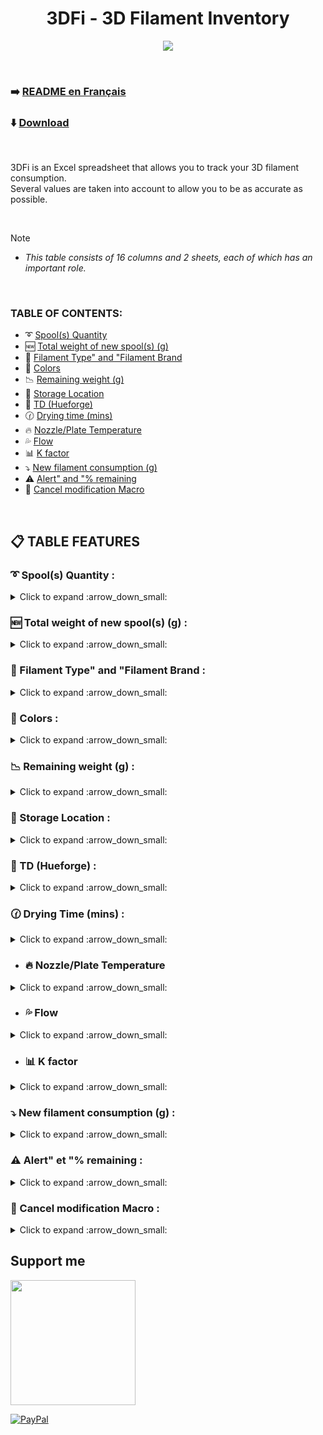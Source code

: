 <h1 align="center">3DFi - 3D Filament Inventory</h1>

<p align="center">  
  <img src="https://github.com/user-attachments/assets/7dfce432-5eb8-4d2b-8eec-9790c35aeeca"/>  
</p>

<br />

### :arrow_right: [README en Français](https://github.com/KORSiRO/3DFi_3D-Filament-Inventory/blob/main/README_FR.md)

### ⬇️ [Download](https://github.com/KORSiRO/3DFi_3D-Filament-Inventory/releases)

<br />

3DFi is an Excel spreadsheet that allows you to track your 3D filament consumption.<br>
Several values are taken into account to allow you to be as accurate as possible.

<br />

> [!NOTE]
>* *This table consists of 16 columns and 2 sheets, each of which has an important role.*

<br />

### TABLE OF CONTENTS:
- :curly_loop: [Spool(s) Quantity](https://github.com/KORSiRO/3DFi_3D-Filament-Inventory/blob/main/README_EN.md#curly_loop-spools-quantity-)
- :new: [Total weight of new spool(s) (g)](https://github.com/KORSiRO/3DFi_3D-Filament-Inventory/blob/main/README_EN.md#new-total-weight-of-new-spools-g-)
- :memo: [Filament Type" and "Filament Brand](https://github.com/KORSiRO/3DFi_3D-Filament-Inventory/blob/main/README_EN.md#memo-filament-type-and-filament-brand-)
- :art: [Colors](https://github.com/KORSiRO/3DFi_3D-Filament-Inventory/blob/main/README_EN.md#art-colors-)
- :chart_with_downwards_trend: [Remaining weight (g)](https://github.com/KORSiRO/3DFi_3D-Filament-Inventory/blob/main/README_EN.md#chart_with_downwards_trend-remaining-weight-g-)
- :file_folder: [Storage Location](https://github.com/KORSiRO/3DFi_3D-Filament-Inventory/blob/main/README_EN.md#file_folder-storage-location-)
- :flower_playing_cards: [TD (Hueforge)](https://github.com/KORSiRO/3DFi_3D-Filament-Inventory/blob/main/README_EN.md#flower_playing_cards-td-hueforge-)
- :clock130: [Drying time (mins)](https://github.com/KORSiRO/3DFi_3D-Filament-Inventory/blob/main/README_EN.md#clock130-drying-time-mins-)
- :fire: [Nozzle/Plate Temperature](https://github.com/KORSiRO/3DFi_3D-Filament-Inventory/tree/main#fire-nozzleplate-temperature)
- :sweat_drops: [Flow](https://github.com/KORSiRO/3DFi_3D-Filament-Inventory/tree/main#sweat_drops-flow)
- :bar_chart: [K factor](https://github.com/KORSiRO/3DFi_3D-Filament-Inventory/tree/main#bar_chart-k-factor)
- :arrow_heading_down: [New filament consumption (g)](https://github.com/KORSiRO/3DFi_3D-Filament-Inventory/blob/main/README_EN.md#arrow_heading_down-nouvelle-consommation-de-filament)
- :warning: [Alert" and "% remaining](https://github.com/KORSiRO/3DFi_3D-Filament-Inventory/blob/main/README_EN.md#warning-alert-et--remaining-)
- 🔲 [Cancel modification Macro](https://github.com/KORSiRO/3DFi_3D-Filament-Inventory/blob/main/README_EN.md#black_square_button-macro-annuler-la-modification)

<br />

## :clipboard: TABLE FEATURES


### :curly_loop: Spool(s) Quantity :
<details>

<summary>Click to expand :arrow_down_small:</summary><br>

Present to indicate the number of identical reels for the same line.
</details> 

### :new: Total weight of new spool(s) (g) :
<details>

<summary>Click to expand :arrow_down_small:</summary><br>

Present to provide the total weight in grams of the identical spool(s) for the same line.
   
<br>
   
> <ins>Ex:</ins> if you have in your inventory 3 spools of Bambu Lab brand black filament of 1kg each, enter "3000g"
</details> 

### :memo: Filament Type" and "Filament Brand :
<details>

<summary>Click to expand :arrow_down_small:</summary><br>

<p align="center">  
<img src="https://github.com/user-attachments/assets/39a6704a-9d40-4134-b052-baa9dc709743"/>
</p>  

These 2 columns contain 2 lists: **`"Filament Type"`** and **`"Filament Brand"`**  
The sources for these lists are available in the **`"Materials"`** sheet.  
They already contain more than **`150 pre-recorded data`**.

<br />

<p align="center">  
<img src="https://github.com/user-attachments/assets/9f642785-ef45-4da9-bb6b-6d1ad0d2ab7c"/>
</p>  

These lists can be modified to add one or more filament types/brands.  
Simply add what you want in the corresponding column so that you can then find it in the list of the corresponding column on the **`"Inventory"`** sheet.
</details>

### :art: Colors :
<details>

<summary>Click to expand :arrow_down_small:</summary><br>

  As you will have understood, this column supports the color of the filament. 
</details>

### :chart_with_downwards_trend: Remaining weight (g) :
<details>

<summary>Click to expand :arrow_down_small:</summary><br>

This column allows you to obtain the remaining weight of a reel taking into account 2 values:  
- The **`"Total weight of new spool(s) (g)"`**
- The **`"New filament consumption in (g)"`**<br>

<br>

  > <ins>Ex:</ins> If you enter 1 spool of 1000g (new) on the first line and you wish to deduct the quantity of filament used by a print in progress in the column "New filament consumption in (g )",
  > an automatic subtraction is carried out in the "Remaining weight" column to give you the most accurate result possible of the remaining quantity.
</details>

### :file_folder: Storage Location :
<details>

<summary>Click to expand :arrow_down_small:</summary><br>

Makes it easier to find your reels if they are stored in different places in your workshop, office or dedicated room. 
</details>

### :flower_playing_cards: TD (Hueforge) :
<details>

<summary>Click to expand :arrow_down_small:</summary><br>

HueForge's TD is a number indicating the amount of light the filament lets through.  
Useful if you often print Hueforge to have this value quickly in front of you depending on the filament used.
</details>

### :clock130: Drying Time (mins) :
<details>

<summary>Click to expand :arrow_down_small:</summary><br>

As for "TD (Hueforge)" it is a value that is interesting to have in front of you quickly when you need it.
</details>

- ### :fire: Nozzle/Plate Temperature 
<details>

<summary>Click to expand :arrow_down_small:</summary><br>

Do I really need you to explain what this cell is for? :stuck_out_tongue_winking_eye:
</details>

- ### :sweat_drops: Flow
<details>

<summary>Click to expand :arrow_down_small:</summary><br>

The **`Flow`** corresponds to the volume of filament passing through the extruder.<br>
</details>

- ### :bar_chart: K factor
<details>

<summary>Click to expand :arrow_down_small:</summary><br>

As a reminder, the K Factor is a value used to determine the maximum printing speed while limiting mechanical vibrations.<br>
In other words, the K Factor makes it possible to adjust the acceleration in the movement of the axes to guarantee a good balance between speed and quality
</details>

### :arrow_heading_down: New filament consumption (g) : 
<details>

<summary>Click to expand :arrow_down_small:</summary><br>

Briefly mentioned in the previous part, the column **`"New filament consumption in (g)"`** allows you to automatically subtract the filament consumption of a print in progress from the remaining weight of one or more spools.< br>
The last weight that appears in the **`"Remaining weight"`** column is in memory.<br>
If you enter a **`New filament consumption`** the subtraction continues from the last weight in memory.

<br>

> <ins>Ex:</ins> If you enter a remaining weight of for example 800g and a print plans to use 200g of filament,<br>
> by entering the value of 200g in the column **`"New filament consumption in (g)"`** the remaining weight is automatically adjusted (800-200 = 600g remaining).<br>*
> Always to allow you to have precise monitoring of your usage.
</details>

### :warning: Alert" et "% remaining : 
<details>

<summary>Click to expand :arrow_down_small:</summary><br>

These two columns are a little different from the others.  
They tell you with text and a bright color that your filament is almost exhausted.  
No need to manually enter a value, everything is automated.  

<p align="center">  
<img src="https://github.com/user-attachments/assets/375273c1-49d3-4407-9b73-8b8c07cb00ba"/>
</p>

<br>

> <ins>Ex:</ins> If you enter a total weight of new spools for 1 spool of 1000g and a print in progress consumes 200g of filament, then you enter this value (200g) in the "New consumption" column of filament in (g)".<br>
> As a result, the remaining weight will therefore be 800g and will be automatically entered in the “Remaining weight” column.<br>
> At the same time, the “% remaining” cell gives you this information by comparing the “Total weight of new spool(s) (g)” column with the “Remaining weight” column.<br>
> When the remaining weight in grams reaches 30% of the initial value in grams of the new spool, the complete line changes color and the text "⚠️Filament soon exhausted" appears in the "Alert" column.<br>
> Giving you the information to think about replacing your spool shortly. 
</details>

### :black_square_button: Cancel modification Macro : 
<details>
  
<summary>Click to expand :arrow_down_small:</summary><br>

Using this macro (button) you can cancel the last modification made to the **`Remaining weight`** column in relation to a value entered in the **`New filament consumption`** column<br>
This macro works with each press: cancellation of the previous modification.  

<p align="center">  
<img src="https://github.com/user-attachments/assets/363b2807-f869-4251-a2e5-820e2e901deb"/>
</p>

<br>

> <ins>Ex:</ins> If you enter a remaining weight of 800g and a new filament consumption of 200g when you wanted to enter 150g,
> this button (macro) allows you, as its name suggests, to cancel the last modification made to the Remaining weight column compared to the value entered in New filament consumption.<br>
</details>


## Support me  
<a href="https://ko-fi.com/korsiro"><img src="https://ko-fi.com/img/githubbutton_sm.svg" width="200"></a>

[![PayPal](https://img.shields.io/badge/PayPal-00457C?style=for-the-badge&logo=paypal&logoColor=white)](https://paypal.me/korsiro)
